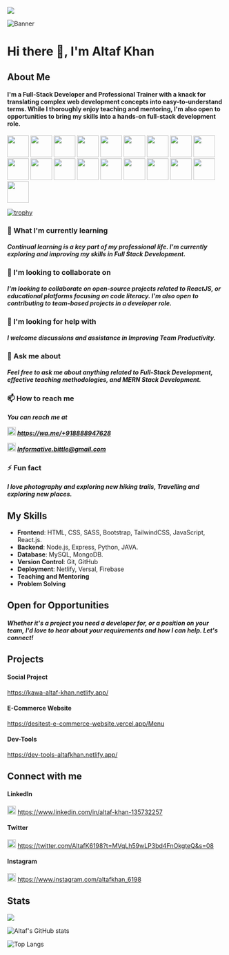 ![](https://komarev.com/ghpvc/?username=altafk618&color=green&style=flat)

![Banner](https://github.com/Altafk6198/Altafk6198/assets/101108751/2be5c6b3-d603-4f8a-afbe-b97a790190e9)

# Hi there 👋, I'm Altaf Khan





## About Me
<h4>I'm a Full-Stack Developer and Professional Trainer with a knack for translating complex web development concepts into easy-to-understand terms. While I thoroughly enjoy teaching and mentoring, I'm also open to opportunities to bring my skills into a hands-on full-stack development role.</h4>


               
<img height=50 src="https://cdn.jsdelivr.net/gh/devicons/devicon/icons/python/python-original.svg"/> <img height=50 src="https://cdn.jsdelivr.net/gh/devicons/devicon/icons/html5/html5-original.svg" /> <img height=50 src="https://cdn.jsdelivr.net/gh/devicons/devicon/icons/css3/css3-original.svg" /> <img height=50 src="https://cdn.jsdelivr.net/gh/devicons/devicon/icons/react/react-original.svg" /> <img height=50 src="https://cdn.jsdelivr.net/gh/devicons/devicon/icons/git/git-plain.svg"/> <img height=50 src="https://cdn.jsdelivr.net/gh/devicons/devicon/icons/github/github-original.svg"/> <img height=50 src="https://cdn.jsdelivr.net/gh/devicons/devicon/icons/sass/sass-original.svg" /> <img height=50 src="https://cdn.jsdelivr.net/gh/devicons/devicon/icons/tailwindcss/tailwindcss-plain.svg" /> <img height=50 src="https://cdn.jsdelivr.net/gh/devicons/devicon/icons/bootstrap/bootstrap-original-wordmark.svg" /> <img height=50 src="https://cdn.jsdelivr.net/gh/devicons/devicon/icons/javascript/javascript-original.svg" /> <img height=50 src="https://cdn.jsdelivr.net/gh/devicons/devicon/icons/nodejs/nodejs-original-wordmark.svg" /> <img height=50 src="https://cdn.jsdelivr.net/gh/devicons/devicon/icons/mongodb/mongodb-original-wordmark.svg" />  <img height=50 src="https://cdn.jsdelivr.net/gh/devicons/devicon/icons/angularjs/angularjs-original.svg" /> <img height=50 src="https://cdn.jsdelivr.net/gh/devicons/devicon/icons/django/django-plain.svg" /> <img height=50 src="https://cdn.jsdelivr.net/gh/devicons/devicon/icons/pandas/pandas-original.svg" /> <img height=50 src="https://cdn.jsdelivr.net/gh/devicons/devicon/icons/jira/jira-original-wordmark.svg" /> <img height=50 src="https://cdn.jsdelivr.net/gh/devicons/devicon/icons/nextjs/nextjs-original-wordmark.svg" /> <img height=50 src="https://cdn.jsdelivr.net/gh/devicons/devicon/icons/sequelize/sequelize-original.svg" />  <img height=50 src="https://cdn.jsdelivr.net/gh/devicons/devicon/icons/docker/docker-original-wordmark.svg" />          

[![trophy](https://github-profile-trophy.vercel.app/?username=altafk6198)](https://github.com/altafk6198/github-profile-trophy)

### 🌱 What I'm currently learning
<h5>Continual learning is a key part of my professional life. I'm currently exploring and improving my skills in Full Stack Development.</h5>

### 👯 I'm looking to collaborate on
<h5>I'm looking to collaborate on open-source projects related to ReactJS, or educational platforms focusing on code literacy. I'm also open to contributing to team-based projects in a developer role.</h5>

### 🤔 I'm looking for help with
<h5>I welcome discussions and assistance in Improving Team Productivity.</h5>

### 💬 Ask me about
<h5>Feel free to ask me about anything related to Full-Stack Development, effective teaching methodologies, and MERN Stack Development.</h5>

### 📫 How to reach me
<h5>You can reach me at 


  <img src="https://github.com/Altafk6198/Altafk6198/assets/101108751/0ad95d8a-ac22-4d38-b693-0a9c590c028c" width="20" height="20">  https://wa.me/+918888947628


<img src="https://github.com/Altafk6198/Altafk6198/assets/101108751/3deac7ec-9549-4ab6-84c1-81783d5bf561" height="20" width="20">  Informative.bittle@gmail.com </h5>

### ⚡ Fun fact
<h5>I love photography and exploring new hiking trails, Travelling and exploring new places.</h5>

## My Skills

* **Frontend**:  HTML, CSS, SASS, Bootstrap, TailwindCSS, JavaScript, React.js.
* **Backend**:  Node.js, Express, Python, JAVA.
* **Database**:  MySQL, MongoDB.
* **Version Control**:  Git, GitHub
* **Deployment**:  Netlify, Versal, Firebase
* **Teaching and Mentoring**
* **Problem Solving**

## Open for Opportunities
<h5>Whether it's a project you need a developer for, or a position on your team, I'd love to hear about your requirements and how I can help. Let's connect!</h5>

## Projects
#### **Social Project**

https://kawa-altaf-khan.netlify.app/

#### E-Commerce Website

https://desitest-e-commerce-website.vercel.app/Menu

#### Dev-Tools

https://dev-tools-altafkhan.netlify.app/

## Connect with me

#### LinkedIn

<img src="https://github.com/Altafk6198/Altafk6198/assets/101108751/aa8cadb9-157a-4fcc-a92a-f55f4fbf66ba" height="20" width="20">  https://www.linkedin.com/in/altaf-khan-135732257

#### Twitter 

<img src="https://github.com/Altafk6198/Altafk6198/assets/101108751/3815e12c-1b5a-4355-8d9b-893083065aa8" height="20" width="20">  https://twitter.com/AltafK6198?t=MVqLh59wLP3bd4FnOkgteQ&s=08

#### Instagram

<img src="https://github.com/Altafk6198/Altafk6198/assets/101108751/47c73da6-9d26-4322-836f-82a9b4249d3e" height="20" width="20">  https://www.instagram.com/altafkhan_6198

## Stats
<img src="https://github-readme-streak-stats.herokuapp.com/?user=altafk6198"/>

![Altaf's GitHub stats](https://github-readme-stats.vercel.app/api?username=altafk6198&show_icons=true&theme=radical)

![Top Langs](https://github-readme-stats.vercel.app/api/top-langs/?username=altafk6198&show_progress=true)


